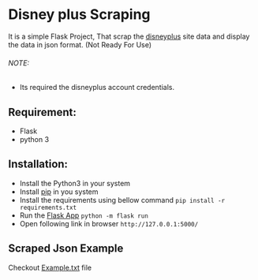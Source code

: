 # Disney plus Scraping
It is a simple Flask Project, That scrap the [disneyplus](https://www.disneyplus.com/) site data and display the data in json format. (Not Ready For Use)

###### NOTE:
- Its required the disneyplus account credentials.

## Requirement:
- Flask 
- python 3

## Installation:
- Install the Python3 in your system
- Install [pip](https://pip.pypa.io/en/stable/installing/) in you system
- Install the requirements using bellow command
`pip install -r requirements.txt`
- Run the [Flask App](https://flask.palletsprojects.com/en/1.1.x/quickstart/#quickstart)
`python -m flask run`
- Open following link in browser
`http://127.0.0.1:5000/`

## Scraped Json Example
Checkout [Example.txt](https://github.com/jitender0514/disneyplusScraping/blob/master/Example.txt) file